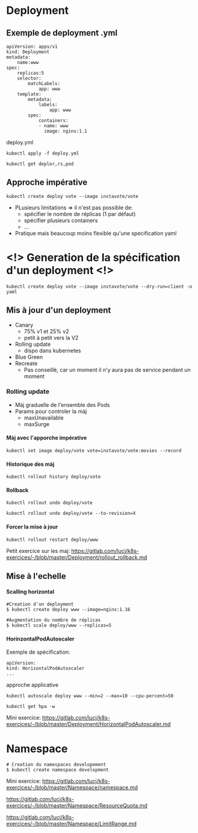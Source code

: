 # Deployment 

## Exemple de deployment .yml
```
apiVersion: apps/v1
kind: Deployment
metadata:
    name:www
spec:
    replicas:5
    selector:
        matchLabels:
            app: www
    template:
        metadata:
            labels:
                app: www
        spec:
            containers:
            - name: www
              image: nginx:1.1    
```
deploy.yml
```
kubectl apply -f deploy.yml
```
```
kubectl get deplor,rs,pod
```

## Approche impérative 

```
kubectl create deploy vote --image instavote/vote
```
* PLusieurs limitations => il n'est pas possible de:
    * spécifier le nombre de réplicas (1 par défaut)
    * spécifier plusieurs containers 
    * ... 
* Pratique mais beaucoup moins flexible qu'une specification yaml

# <!> Generation de la spécification d'un deployment <!>
```
kubectl create deploy vote --image instavote/vote --dry-run=client -o yaml
```

## Mis à jour d'un deployment 

* Canary 
    * 75% v1 et 25% v2 
    * petit à petit vers la V2
* Rolling update 
    * dispo dans kubernetes
* Blue Green
* Recreate 
    * Pas conseillé, car un moment il n'y aura pas de service pendant un moment 

### Rolling update 
* Màj graduelle de l'ensemble des Pods 
* Params pour controler la màj
    * maxUnavailable
    * maxSurge 

#### Màj avec l'apporche impérative 
```
kubectl set image deploy/vote vote=instavote/vote:movies --record
```


#### Historique des màj 
```
kubectl rollout history deploy/vote
```

#### Rollback 
```shell 
kubectl rollout undo deploy/vote

kubectl rollout undo deploy/vote --to-revision=X
```

#### Forcer la mise à jour 
```shell
kubectl rollout restart deploy/www
```

Petit exercice sur les maj: https://gitlab.com/lucj/k8s-exercices/-/blob/master/Deployment/rollout_rollback.md


## Mise à l'echelle 
#### Scalling horizontal
```shell
#Creation d'un deployment 
$ kubectl create deploy www --image=nginx:1.16

#Augmentation du nombre de réplicas 
$ kubectl scale deploy/www --replicas=5
```

#### HorinzontalPodAutoscaler
Exemple de spécification: 
```
apiVersion: 
kind: HorizontalPodAutoscaler 
...

```
approche applicative
```
kubectl autoscale deploy www --min=2 --max=10 --cpu-percent=50
```

```
kubectl get hpa -w
```

Mini exercice: https://gitlab.com/lucj/k8s-exercices/-/blob/master/Deployment/HorizontalPodAutoscaler.md

# Namespace
```shell
# Creation du namespaces developement
$ kubectl create namespace development
```

Mini exercice: https://gitlab.com/lucj/k8s-exercices/-/blob/master/Namespace/namespace.md

https://gitlab.com/lucj/k8s-exercices/-/blob/master/Namespace/ResourceQuota.md

https://gitlab.com/lucj/k8s-exercices/-/blob/master/Namespace/LimitRange.md